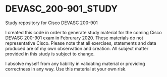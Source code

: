 # DEVASC_200-901_STUDY
Study repository for Cisco DEVASC 200-901

I created this code in order to generate study material for the coming Cisco DEVASC 200-901 exam in Februrary 2020.  These materials do not representative Cisco. Please note that all exercises, statements and data produced are of my own observation and creation. All subject matter provided in this study is subject to change.

I absolve myself from any liability in validating material or providing correctness in any way. Use this material at your own risk.
